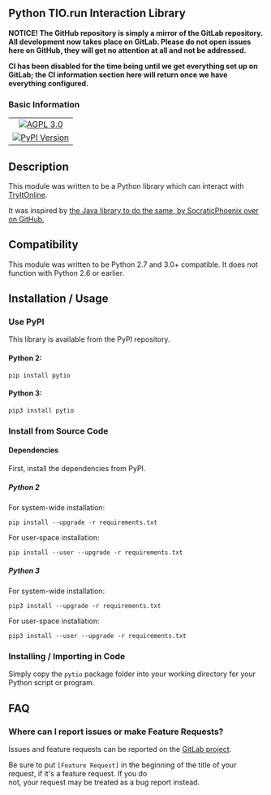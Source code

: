 ## Python TIO.run Interaction Library

**NOTICE!  The GitHub repository is simply a mirror of the GitLab repository.  All development now takes place on GitLab.
Please do not open issues here on GitHub, they will get no attention at all and not be addressed.**

**CI has been disabled for the time being until we get everything set up on GitLab; the CI information section here will
return once we have everything configured.**

### Basic Information 

<table>
<tr><td align=center valign=center><a href="http://www.gnu.org/licenses/agpl-3.0" target="_blank"><img src="https://img.shields.io/badge/License-AGPL%20v3-blue.svg" title="AGPL 3.0" /></a></td></tr>
<tr><td align=center valign=center><a href="https://pypi.python.org/pypi/pytio" target="_blank"><img src="http://img.shields.io/pypi/v/pytio.svg" title="PyPI Version" /></a></td></tr>
</table>


<!-- ### Continuous Integration Status

| CI Provider | Status                                                                                                                                                              |
|:-----------:|:-------------------------------------------------------------------------------------------------------------------------------------------------------------------:|
| Travis CI   | [![Travis-CI](https://travis-ci.org/teward/pytio.svg?branch=master)](https://travis-ci.org/teward/pytio)                                                  |
-->

## Description

This module was written to be a Python library which can interact with [TryItOnline][1].

It was inspired by [the Java library to do the same, by SocraticPhoenix over on GitHub.][2]

## Compatibility

This module was written to be Python 2.7 and 3.0+ compatible.  It does not function with Python 2.6 or earlier.


## Installation / Usage

### Use PyPI

This library is available from the PyPI repository.

#### Python 2:

    pip install pytio
    
#### Python 3:

    pip3 install pytio

### Install from Source Code

#### Dependencies

First, install the dependencies from PyPI.

##### Python 2

For system-wide installation:

    pip install --upgrade -r requirements.txt
    
For user-space installation:

    pip install --user --upgrade -r requirements.txt
    
##### Python 3

For system-wide installation:

    pip3 install --upgrade -r requirements.txt

For user-space installation:

    pip3 install --user --upgrade -r requirements.txt

### Installing / Importing in Code

Simply copy the `pytio` package folder into your working directory for your Python script or program.


## FAQ

### Where can I report issues or make Feature Requests?

Issues and feature requests can be reported on the [GitLab project][3].

Be sure to put `[Feature Request]` in the beginning of the  title of your request, if it's a feature request. If you do  
not, your request may be treated as a bug report instead.

[1]: https://tio.run
[2]: https://github.com/SocraticPhoenix/TioJ
[3]: https://gitlab.com/teward/pytio